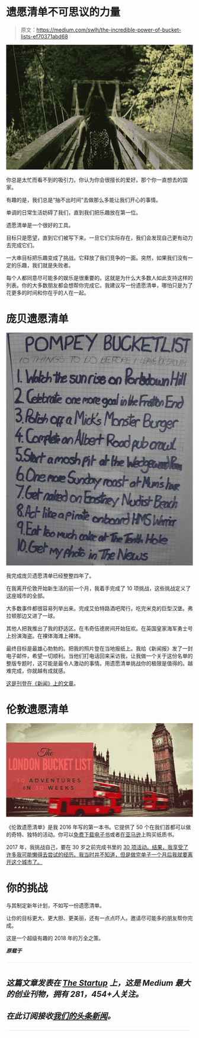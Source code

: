 # 遗愿清单不可思议的力量

> 原文：<https://medium.com/swlh/the-incredible-power-of-bucket-lists-ef70371abd68>

![](img/18e8c726856b009ea9d16fffacc21484.png)

你总是太忙而看不到的吸引力。你认为你会很擅长的爱好。那个你一直想去的国家。

有趣的是，我们总是“抽不出时间”去做那么多能让我们开心的事情。

单调的日常生活妨碍了我们，直到我们把乐趣放在第一位。

遗愿清单是一个很好的工具。

目标只是愿望，直到它们被写下来。一旦它们实际存在，我们会发现自己更有动力去完成它们。

一大串目标把乐趣变成了挑战。它释放了我们竞争的一面。突然，如果我们没有一定的乐趣，我们就是失败者。

每个人都同意尽可能多的娱乐是很重要的。这就是为什么大多数人如此支持这样的列表。你的大多数朋友都会想帮你完成它。我建议写一份遗愿清单，哪怕只是为了花更多的时间和你在乎的人在一起。

# 庞贝遗愿清单

![](img/0e87f1c305b2505e3300bd32d146558d.png)

我完成庞贝遗愿清单已经整整四年了。

在我离开伦敦开始新生活的前一个月，我着手完成了 10 项挑战，这些挑战定义了这座城市的全部。

大多数事件都很容易列举出来。完成艾伯特路酒吧爬行。吃完米克的巨型汉堡。弗拉顿那边又进了一球。

其他人把我推出了我的舒适区。在韦奇伍德房间开始狂欢。在英国皇家海军勇士号上扮演海盗。在裸体海滩上裸体。

最终目标是最雄心勃勃的。把我的照片登在当地报纸上。我给《新闻报》发了一封电子邮件，希望一切顺利。当他们打电话回来采访我，让我做一个关于这份名单的整版专题时，这可能是最令人激动的事情。用遗愿清单挑战你的极限是值得的。越难完成，你就越有成就感。

[这是刊登在《新闻》上的文章](https://www.portsmouth.co.uk/news/people/joe-s-pompey-bucket-list-is-complete-with-picture-in-the-news-1-5786818)。

# 伦敦遗愿清单

![](img/08eaa54d190b36f37cc31056f9177aef.png)

《伦敦遗愿清单》是我 2016 年写的第一本书。它提供了 50 个在我们首都可以做的奇特、独特的活动。你可以[免费下载电子书](http://www.thelondondater.co.uk/the-london-bucket-list/)或者[在亚马逊](https://www.amazon.co.uk/London-Bucket-List-Awesome-Things/dp/1533271410/)上购买纸质书。

2017 年，我挑战自己，要在 30 岁之前完成书里的 [30 项活动。结果，我享受了许多我可能懒得去尝试的经历。我当时并不知道，但是做完单子一个月后我就要离开这个城市了。](https://www.instagram.com/explore/tags/joeslondonbucketlist/)

# 你的挑战

与其制定新年计划，不如写一份遗愿清单。

让你的目标更大、更大胆、更美丽，还有一点点吓人。邀请尽可能多的朋友帮你完成。

这是一个超级有趣的 2018 年的万全之策。

***原载于***[](http://www.joeelvin.com)

*![](img/731acf26f5d44fdc58d99a6388fe935d.png)*

## *这篇文章发表在 [The Startup](https://medium.com/swlh) 上，这是 Medium 最大的创业刊物，拥有 281，454+人关注。*

## *在此订阅接收[我们的头条新闻](http://growthsupply.com/the-startup-newsletter/)。*

*![](img/731acf26f5d44fdc58d99a6388fe935d.png)*